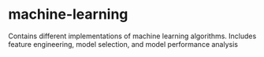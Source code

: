 # machine-learning
Contains different implementations of machine learning algorithms. Includes feature engineering, model selection, and model performance analysis
